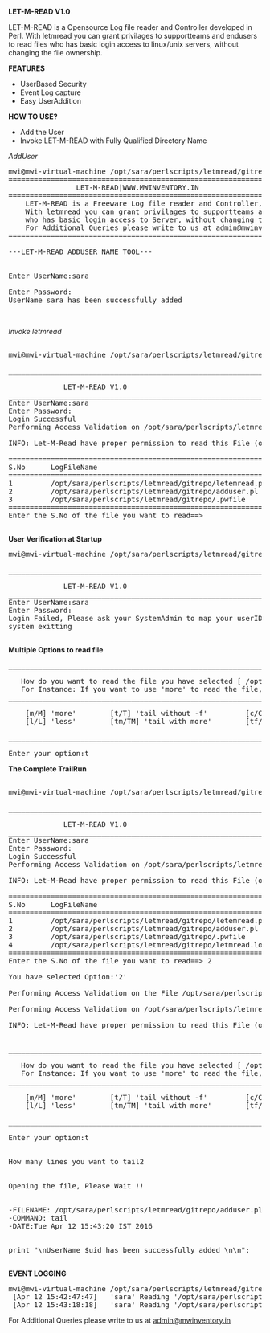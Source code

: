 <b>LET-M-READ V1.0</b>

LET-M-READ is a Opensource Log file reader and Controller developed in Perl.
With letmread you can grant privilages to supportteams and endusers to read files 
who has basic login access to linux/unix servers, without changing the file ownership. 

<b>FEATURES</b>
<ul>
<li>UserBased Security</li>
<li>Event Log capture</li>
<li>Easy UserAddition</li>
</ul>

<b>HOW TO USE?</b>
<ul list-style-type: lower-alpha;>
<li>Add the User</li>
<li>Invoke LET-M-READ with Fully Qualified Directory Name</li>

</ul>

<i>AddUser</i>

<pre>
mwi@mwi-virtual-machine /opt/sara/perlscripts/letmread/gitrepo $ ./adduser.pl 
====================================================================================================
				LET-M-READ|WWW.MWINVENTORY.IN
====================================================================================================
	LET-M-READ is a Freeware Log file reader and Controller,
	With letmread you can grant privilages to supportteams and endusers to read files 
	who has basic login access to Server, without changing the file ownership. 
	For Additional Queries please write to us at admin@mwinventory.in
====================================================================================================

---LET-M-READ ADDUSER NAME TOOL---


Enter UserName:sara

Enter Password:
UserName sara has been successfully added 


</pre>

<i>Invoke letmread</i>

<pre> 
mwi@mwi-virtual-machine /opt/sara/perlscripts/letmread/gitrepo $ ./letemread.pl /opt/sara/perlscripts/letmread/gitrepo/

__________________________________________________________________________  

			 LET-M-READ V1.0 	
__________________________________________________________________________
Enter UserName:sara
Enter Password:
Login Successful
Performing Access Validation on /opt/sara/perlscripts/letmread/gitrepo/

INFO: Let-M-Read have proper permission to read this File (or) Directory 
 
==================================================================================================================================
S.No      LogFileName                                                                                              ModifiedDate 
==================================================================================================================================
1         /opt/sara/perlscripts/letmread/gitrepo/letemread.pl                                                      Apr12 14:45 
2         /opt/sara/perlscripts/letmread/gitrepo/adduser.pl                                                        Apr12 14:45 
3         /opt/sara/perlscripts/letmread/gitrepo/.pwfile                                                           Apr12 15:31 
==================================================================================================================================
Enter the S.No of the file you want to read==> 

</pre>

<b>User Verification at Startup</b>

<pre>
mwi@mwi-virtual-machine /opt/sara/perlscripts/letmread/gitrepo $ ./letemread.pl /opt/sara/perlscripts/letmread/gitrepo/

__________________________________________________________________________  

			 LET-M-READ V1.0 	
__________________________________________________________________________
Enter UserName:sara
Enter Password:
Login Failed, Please ask your SystemAdmin to map your userID in LET-M-READ
system exitting

</pre>

<b>Multiple Options to read file</b>

<pre>
___________________________________________________________________________________________________________

   How do you want to read the file you have selected [ /opt/sara/perlscripts/letmread/gitrepo/adduser.pl ] ?
   For Instance: If you want to use 'more' to read the file, Type 'm' -or- 'M' 
___________________________________________________________________________________________________________

	[m/M] 'more' 		[t/T] 'tail without -f' 		[c/C] 'cat' 
	[l/L] 'less'		[tm/TM] 'tail with more'		[tf/TF] 'tail with f'

___________________________________________________________________________________________________________

Enter your option:t
</pre>

<b>The Complete TrailRun</b>

<pre> 
mwi@mwi-virtual-machine /opt/sara/perlscripts/letmread/gitrepo $ ./letemread.pl /opt/sara/perlscripts/letmread/gitrepo/

__________________________________________________________________________  

			 LET-M-READ V1.0 	
__________________________________________________________________________
Enter UserName:sara
Enter Password:
Login Successful
Performing Access Validation on /opt/sara/perlscripts/letmread/gitrepo/

INFO: Let-M-Read have proper permission to read this File (or) Directory 
 
==================================================================================================================================
S.No      LogFileName                                                                                              ModifiedDate 
==================================================================================================================================
1         /opt/sara/perlscripts/letmread/gitrepo/letemread.pl                                                      Apr12 14:45 
2         /opt/sara/perlscripts/letmread/gitrepo/adduser.pl                                                        Apr12 14:45 
3         /opt/sara/perlscripts/letmread/gitrepo/.pwfile                                                           Apr12 15:31 
4         /opt/sara/perlscripts/letmread/gitrepo/letmread.log                                                      Apr12 15:42 
==================================================================================================================================
Enter the S.No of the file you want to read==> 2

You have selected Option:'2'

Performing Access Validation on the File /opt/sara/perlscripts/letmread/gitrepo/adduser.pl 

Performing Access Validation on /opt/sara/perlscripts/letmread/gitrepo/adduser.pl

INFO: Let-M-Read have proper permission to read this File (or) Directory 
 

___________________________________________________________________________________________________________

   How do you want to read the file you have selected [ /opt/sara/perlscripts/letmread/gitrepo/adduser.pl ] ?
   For Instance: If you want to use 'more' to read the file, Type 'm' -or- 'M' 
___________________________________________________________________________________________________________

	[m/M] 'more' 		[t/T] 'tail without -f' 		[c/C] 'cat' 
	[l/L] 'less'		[tm/TM] 'tail with more'		[tf/TF] 'tail with f'

___________________________________________________________________________________________________________

Enter your option:t


How many lines you want to tail2

 
Opening the file, Please Wait !!


-FILENAME: /opt/sara/perlscripts/letmread/gitrepo/adduser.pl
-COMMAND: tail
-DATE:Tue Apr 12 15:43:20 IST 2016
 

print "\nUserName $uid has been successfully added \n\n";

</pre>

<b>EVENT LOGGING</b>

<pre>
mwi@mwi-virtual-machine /opt/sara/perlscripts/letmread/gitrepo $ cat letmread.log 
 [Apr 12 15:42:47:47]	'sara' Reading '/opt/sara/perlscripts/letmread/gitrepo/adduser.pl' with command 't'
 [Apr 12 15:43:18:18]	'sara' Reading '/opt/sara/perlscripts/letmread/gitrepo/adduser.pl' with command 't'
</pre>

For Additional Queries please write to us at admin@mwinventory.in




